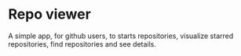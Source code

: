 # Repo viewer

A simple app, for github users, to starts repositories, visualize starred repositories, find repositories and see details.
